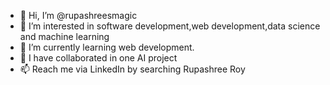 - 👋 Hi, I’m @rupashreesmagic
- 👀 I’m interested in software development,web development,data science and machine learning
- 🌱 I’m currently learning web development.
- 💞️ I have collaborated in one AI  project
- 📫 Reach me via LinkedIn by searching Rupashree Roy

<!---
rupashreesmagic/rupashreesmagic is a ✨ special ✨ repository because its `README.md` (this file) appears on your GitHub profile.
You can click the Preview link to take a look at your changes.
--->

